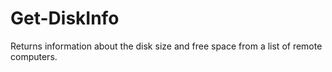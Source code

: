# Get-DiskInfo
Returns information about the disk size and free space from a list of remote computers.
